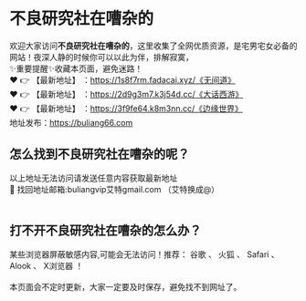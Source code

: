 # 不良研究社在嘈杂的<br>
欢迎大家访问**不良研究社在嘈杂的**，这里收集了全网优质资源，是宅男宅女必备的网站！夜深人静的时候你可以以此为伴，排解寂寞，<br>
✨重要提醒✨收藏本页面，避免迷路！<br>
❤️ 👉 【最新地址】 ：https://1s8f7rm.fadacai.xyz/《无间道》<br>
❤️ 👉 【最新地址】 ：https://2d9g3m7.k3j54d.cc/《大话西游》<br>
❤️ 👉 【最新地址】 ：https://3f9fe64.k8m3nn.cc/《边缘世界》<br>
地址发布：https://buliang66.com<br>
## 怎么找到**不良研究社在嘈杂的**呢？<br>
以上地址无法访问请发送任意内容获取最新地址<br>
📧 找回地址邮箱:buliangvip艾特gmail.com （艾特换成@）<br><br>
## 打不开**不良研究社在嘈杂的**怎么办？
某些浏览器屏蔽敏感内容,可能会无法访问！推荐： 谷歌 、 火狐 、 Safari 、 Alook 、 X浏览器 ！<br><br>
本页面会不定时更新，大家一定要及时保存，避免找不到网址了。







